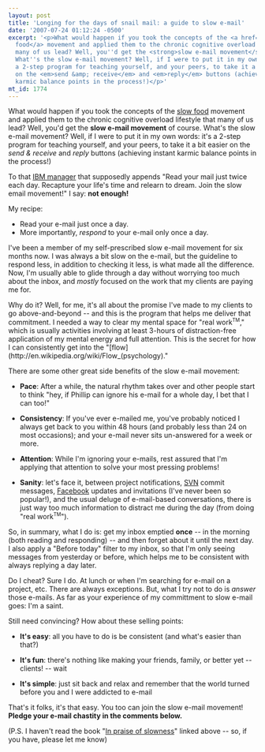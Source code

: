 ```yaml
---
layout: post
title: 'Longing for the days of snail mail: a guide to slow e-mail'
date: '2007-07-24 01:12:24 -0500'
excerpt: '<p>What would happen if you took the concepts of the <a href="http://en.wikipedia.org/wiki/Slow_Food">slow
  food</a> movement and applied them to the chronic cognitive overload lifestyle that
  many of us lead? Well, you''d get the <strong>slow e-mail movement</strong> of course.
  What''s the slow e-mail movement? Well, if I were to put it in my own words: it''s
  a 2-step program for teaching yourself, and your peers, to take it a bit easier
  on the <em>send &amp; receive</em> and <em>reply</em> buttons (achieving instant
  karmic balance points in the process!)</p>'
mt_id: 1774
---
```

<p>What would happen if you took the concepts of the <a href="http://en.wikipedia.org/wiki/Slow_Food">slow food</a> movement and applied them to the chronic cognitive overload lifestyle that many of us lead? Well, you'd get the <strong>slow e-mail movement</strong> of course. What's the slow e-mail movement? Well, if I were to put it in my own words: it's a 2-step program for teaching yourself, and your peers, to take it a bit easier on the <em>send &amp; receive</em> and <em>reply</em> buttons (achieving instant karmic balance points in the process!)</p>

<p>To that <a href="http://www.inpraiseofslow.com/slow/">IBM manager</a> that supposedly appends "Read your mail just twice each day. Recapture your life's time and relearn to dream. Join the slow email movement!" I say: <strong>not enough!</strong></p>

<p>My recipe:</p>

<ul>
<li>Read your e-mail just once a day.</li>
<li>More importantly, <em>respond</em> to your e-mail only once a day.</li>
</ul>

<p>I've been a member of my self-prescribed slow e-mail movement for six months now. I was always a bit slow on the e-mail, but the guideline to respond less, in addition to checking it less, is what made all the difference. Now, I'm usually able to glide through a day without worrying too much about the inbox, and <em>mostly</em> focused on the work that my clients are paying me for.</p>

<p>Why do it? Well, for me, it's all about the promise I've made to my clients to go above-and-beyond -- and this is the program that helps me deliver that commitment. I needed a way to clear my mental space for "real work<sup><small>TM</sup></small>," which is usually activities involving at least 3-hours of distraction-free application of my mental energy and full attention. This is the secret for how I can consistently get into the "[flow](http://en.wikipedia.org/wiki/Flow_(psychology)."</p>

<p>There are some other great side benefits of the slow e-mail movement:</p>

<ul>
<li><p><strong>Pace</strong>: After a while, the natural rhythm takes over and other people start to think "hey, if Phillip can ignore his e-mail for a whole day, I bet that I can too!"</p></li>
<li><p><strong>Consistency</strong>: If you've ever e-mailed me, you've probably noticed I always get back to you within 48 hours (and probably less than 24 on most occasions); and your e-mail never sits un-answered for a week or more.</p></li>
<li><p><strong>Attention</strong>: While I'm ignoring your e-mails, rest assured that I'm applying that attention to solve your most pressing problems!</p></li>
<li><p><strong>Sanity</strong>: let's face it, between project notifications, <a href="http://subversion.tigris.org/">SVN</a> commit messages, <a href="http://www.facebook.com">Facebook</a> updates and invitations (I've never been so popular!), and the usual deluge of e-mail-based conversations, there is just way too much information to distract me during the day (from doing "real work<sup><small>TM</small></sup>").</p></li>
</ul>

<p>So, in summary, what I do is: get my inbox emptied <strong>once</strong> -- in the morning (both reading and responding) -- and then forget about it until the next day. I also apply a "Before today" filter to my inbox, so that I'm only seeing messages from yesterday or before, which helps me to be consistent with always replying a day later.</p>

<p>Do I cheat? Sure I do. At lunch or when I'm searching for e-mail on a project, etc. There are always exceptions. But, what I try not to do is <em>answer</em> those e-mails. As far as your experience of my committment to slow e-mail goes: I'm a saint.</p>

<p>Still need convincing? How about these selling points:</p>

<ul>
<li><p><strong>It's easy</strong>: all you have to do is be consistent (and what's easier than that?)</p></li>
<li><p><strong>It's fun</strong>: there's nothing like making your friends, family, or better yet -- clients! -- wait</p></li>
<li><p><strong>It's simple</strong>: just sit back and relax and remember that the world turned before you and I were addicted to e-mail</p></li>
</ul>

<p>That's it folks, it's that easy. You too can join the slow e-mail movement! <strong>Pledge your e-mail chastity in the comments below.</strong></p>

<p>(P.S. I haven't read the book "<a href="http://www.inpraiseofslow.com/slow/">In praise of slowness</a>" linked above -- so, if you have, please let me know)</p>
